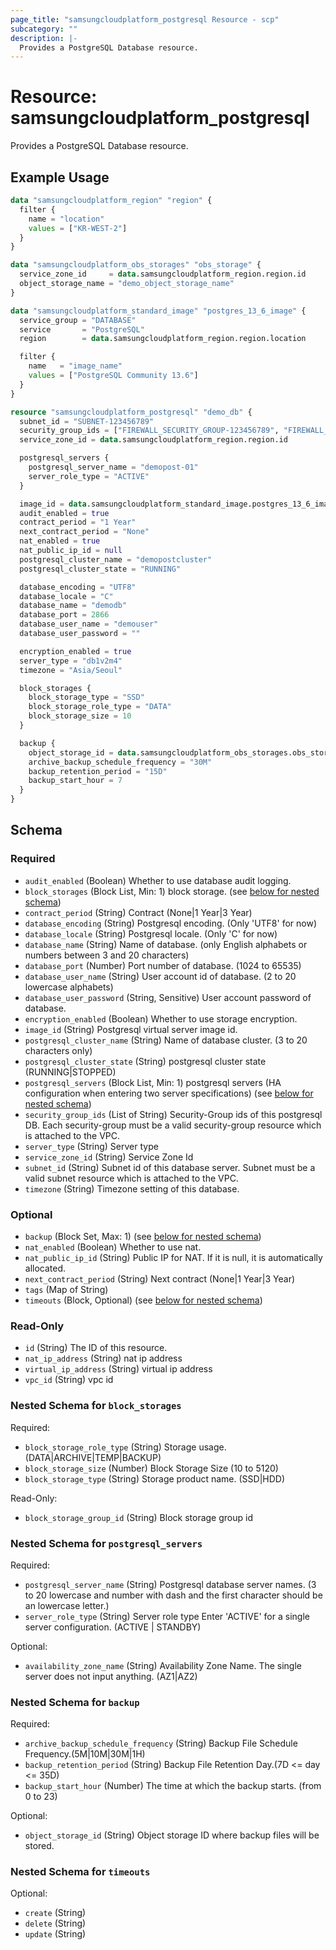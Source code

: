 ```yaml
---
page_title: "samsungcloudplatform_postgresql Resource - scp"
subcategory: ""
description: |-
  Provides a PostgreSQL Database resource.
---
```


# Resource: samsungcloudplatform_postgresql

Provides a PostgreSQL Database resource.


## Example Usage

```terraform
data "samsungcloudplatform_region" "region" {
  filter {
    name = "location"
    values = ["KR-WEST-2"]
  }
}

data "samsungcloudplatform_obs_storages" "obs_storage" {
  service_zone_id     = data.samsungcloudplatform_region.region.id
  object_storage_name = "demo_object_storage_name"
}

data "samsungcloudplatform_standard_image" "postgres_13_6_image" {
  service_group = "DATABASE"
  service       = "PostgreSQL"
  region        = data.samsungcloudplatform_region.region.location

  filter {
    name   = "image_name"
    values = ["PostgreSQL Community 13.6"]
  }
}

resource "samsungcloudplatform_postgresql" "demo_db" {
  subnet_id = "SUBNET-123456789"
  security_group_ids = ["FIREWALL_SECURITY_GROUP-123456789", "FIREWALL_SECURITY_GROUP-987654321"]
  service_zone_id = data.samsungcloudplatform_region.region.id

  postgresql_servers {
    postgresql_server_name = "demopost-01"
    server_role_type = "ACTIVE"
  }

  image_id = data.samsungcloudplatform_standard_image.postgres_13_6_image.id
  audit_enabled = true
  contract_period = "1 Year"
  next_contract_period = "None"
  nat_enabled = true
  nat_public_ip_id = null
  postgresql_cluster_name = "demopostcluster"
  postgresql_cluster_state = "RUNNING"

  database_encoding = "UTF8"
  database_locale = "C"
  database_name = "demodb"
  database_port = 2866
  database_user_name = "demouser"
  database_user_password = ""

  encryption_enabled = true
  server_type = "db1v2m4"
  timezone = "Asia/Seoul"

  block_storages {
    block_storage_type = "SSD"
    block_storage_role_type = "DATA"
    block_storage_size = 10
  }

  backup {
    object_storage_id = data.samsungcloudplatform_obs_storages.obs_storage.contents[0].object_storage_id
    archive_backup_schedule_frequency = "30M"
    backup_retention_period = "15D"
    backup_start_hour = 7
  }
}
```

<!-- schema generated by tfplugindocs -->
## Schema

### Required

- `audit_enabled` (Boolean) Whether to use database audit logging.
- `block_storages` (Block List, Min: 1) block storage. (see [below for nested schema](#nestedblock--block_storages))
- `contract_period` (String) Contract (None|1 Year|3 Year)
- `database_encoding` (String) Postgresql encoding. (Only 'UTF8' for now)
- `database_locale` (String) Postgresql locale. (Only 'C' for now)
- `database_name` (String) Name of database. (only English alphabets or numbers between 3 and 20 characters)
- `database_port` (Number) Port number of database. (1024 to 65535)
- `database_user_name` (String) User account id of database. (2 to 20 lowercase alphabets)
- `database_user_password` (String, Sensitive) User account password of database.
- `encryption_enabled` (Boolean) Whether to use storage encryption.
- `image_id` (String) Postgresql virtual server image id.
- `postgresql_cluster_name` (String) Name of database cluster. (3 to 20 characters only)
- `postgresql_cluster_state` (String) postgresql cluster state (RUNNING|STOPPED)
- `postgresql_servers` (Block List, Min: 1) postgresql servers (HA configuration when entering two server specifications) (see [below for nested schema](#nestedblock--postgresql_servers))
- `security_group_ids` (List of String) Security-Group ids of this postgresql DB. Each security-group must be a valid security-group resource which is attached to the VPC.
- `server_type` (String) Server type
- `service_zone_id` (String) Service Zone Id
- `subnet_id` (String) Subnet id of this database server. Subnet must be a valid subnet resource which is attached to the VPC.
- `timezone` (String) Timezone setting of this database.

### Optional

- `backup` (Block Set, Max: 1) (see [below for nested schema](#nestedblock--backup))
- `nat_enabled` (Boolean) Whether to use nat.
- `nat_public_ip_id` (String) Public IP for NAT. If it is null, it is automatically allocated.
- `next_contract_period` (String) Next contract (None|1 Year|3 Year)
- `tags` (Map of String)
- `timeouts` (Block, Optional) (see [below for nested schema](#nestedblock--timeouts))

### Read-Only

- `id` (String) The ID of this resource.
- `nat_ip_address` (String) nat ip address
- `virtual_ip_address` (String) virtual ip address
- `vpc_id` (String) vpc id

<a id="nestedblock--block_storages"></a>
### Nested Schema for `block_storages`

Required:

- `block_storage_role_type` (String) Storage usage. (DATA|ARCHIVE|TEMP|BACKUP)
- `block_storage_size` (Number) Block Storage Size (10 to 5120)
- `block_storage_type` (String) Storage product name. (SSD|HDD)

Read-Only:

- `block_storage_group_id` (String) Block storage group id


<a id="nestedblock--postgresql_servers"></a>
### Nested Schema for `postgresql_servers`

Required:

- `postgresql_server_name` (String) Postgresql database server names. (3 to 20 lowercase and number with dash and the first character should be an lowercase letter.)
- `server_role_type` (String) Server role type Enter 'ACTIVE' for a single server configuration. (ACTIVE | STANDBY)

Optional:

- `availability_zone_name` (String) Availability Zone Name. The single server does not input anything. (AZ1|AZ2)


<a id="nestedblock--backup"></a>
### Nested Schema for `backup`

Required:

- `archive_backup_schedule_frequency` (String) Backup File Schedule Frequency.(5M|10M|30M|1H)
- `backup_retention_period` (String) Backup File Retention Day.(7D <= day <= 35D)
- `backup_start_hour` (Number) The time at which the backup starts. (from 0 to 23)

Optional:

- `object_storage_id` (String) Object storage ID where backup files will be stored.


<a id="nestedblock--timeouts"></a>
### Nested Schema for `timeouts`

Optional:

- `create` (String)
- `delete` (String)
- `update` (String)

